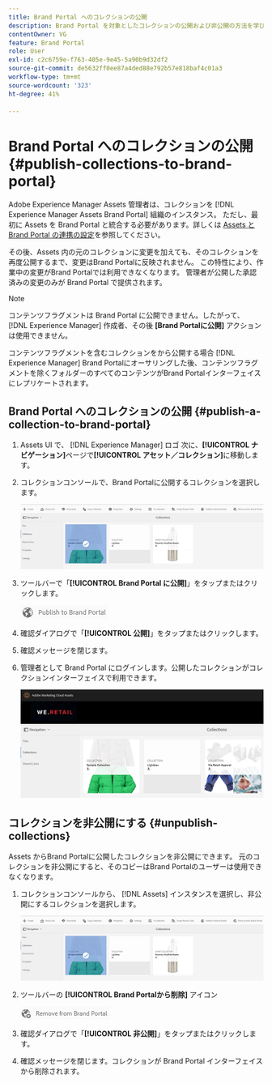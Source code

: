 ```yaml
---
title: Brand Portal へのコレクションの公開
description: Brand Portal を対象としたコレクションの公開および非公開の方法を学びます。
contentOwner: VG
feature: Brand Portal
role: User
exl-id: c2c6759e-f763-405e-9e45-5a90b9d32df2
source-git-commit: de5632ff0ee87a4ded88e792b57e818baf4c01a3
workflow-type: tm+mt
source-wordcount: '323'
ht-degree: 41%

---
```


# Brand Portal へのコレクションの公開 {#publish-collections-to-brand-portal}

Adobe Experience Manager Assets 管理者は、コレクションを [!DNL Experience Manager Assets Brand Portal] 組織のインスタンス。 ただし、最初に Assets を Brand Portal と統合する必要があります。詳しくは [ Assets と Brand Portal の連携の設定](configure-aem-assets-with-brand-portal.md)を参照してください。

その後、Assets 内の元のコレクションに変更を加えても、そのコレクションを再度公開するまで、変更はBrand Portalに反映されません。 この特性により、作業中の変更がBrand Portalでは利用できなくなります。 管理者が公開した承認済みの変更のみが Brand Portal で提供されます。

>[!NOTE]
>
>コンテンツフラグメントは Brand Portal に公開できません。したがって、 [!DNL Experience Manager] 作成者、その後 **[Brand Portalに公開]** アクションは使用できません。
>
>コンテンツフラグメントを含むコレクションをから公開する場合 [!DNL Experience Manager] Brand Portalにオーサリングした後、コンテンツフラグメントを除くフォルダーのすべてのコンテンツがBrand Portalインターフェイスにレプリケートされます。

## Brand Portal へのコレクションの公開 {#publish-a-collection-to-brand-portal}

1. Assets UI で、 [!DNL Experience Manager] ロゴ 次に、**[!UICONTROL ナビゲーション]**&#x200B;ページで&#x200B;**[!UICONTROL アセット／コレクション]**&#x200B;に移動します。
2. コレクションコンソールで、Brand Portalに公開するコレクションを選択します。

   ![select_collection](assets/select_collection.png)

3. ツールバーで「**[!UICONTROL Brand Portal に公開]**」をタップまたはクリックします。

   ![publish_to_bp_icon](assets/publish_to_bp_icon.png)

4. 確認ダイアログで「**[!UICONTROL 公開]**」をタップまたはクリックします。
5. 確認メッセージを閉じます。
6. 管理者として Brand Portal にログインします。公開したコレクションがコレクションインターフェイスで利用できます。

   ![published_collection](assets/published_collection.png)

## コレクションを非公開にする {#unpublish-collections}

Assets からBrand Portalに公開したコレクションを非公開にできます。 元のコレクションを非公開にすると、そのコピーはBrand Portalのユーザーは使用できなくなります。

1. コレクションコンソールから、 [!DNL Assets] インスタンスを選択し、非公開にするコレクションを選択します。

   ![select_collection-1](assets/select_collection-1.png)

2. ツールバーの **[!UICONTROL Brand Portalから削除]** アイコン

   ![remove_from_bp_icon](assets/remove_from_bp_icon.png)

3. 確認ダイアログで「**[!UICONTROL 非公開]**」をタップまたはクリックします。
4. 確認メッセージを閉じます。コレクションが Brand Portal インターフェイスから削除されます。
